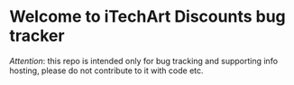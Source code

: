 # Welcome to iTechArt Discounts bug tracker

*Attention*: this repo is intended only for bug tracking and supporting info hosting, please do not contribute to it with code etc.
